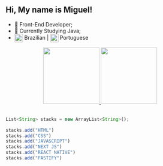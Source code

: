 ## Hi, My name is Miguel!

- 🚀 Front-End Developer; <br>
- 📕 Currently Studying Java; <br>
- <img height="22em" align="center" src="https://em-content.zobj.net/thumbs/120/apple/354/flag-brazil_1f1e7-1f1f7.png"/> Brazilian  |  <img height="22em" align="center" src="https://em-content.zobj.net/thumbs/120/google/350/flag-portugal_1f1f5-1f1f9.png"/> Portuguese <br> 

<div align="center">
<a href="https://github.com/seu-usuário-aqui">
<img height="150em" src="https://github-readme-stats.vercel.app/api?username=MiguelSperle&show_icons=true&theme=dark&include_all_commits=true&count_private=true"/>
<img height="150em" src="https://github-readme-stats.vercel.app/api/top-langs/?username=MiguelSperle&layout=compact&langs_count=7&theme=dark"/>
</div>
<br>

```javascript
List<String> stacks = new ArrayList<String>();

stacks.add("HTML")
stacks.add("CSS")
stacks.add("JAVASCRIPT")
stacks.add("NEXT JS")
stacks.add("REACT NATIVE")
stacks.add("FASTIFY")
```
